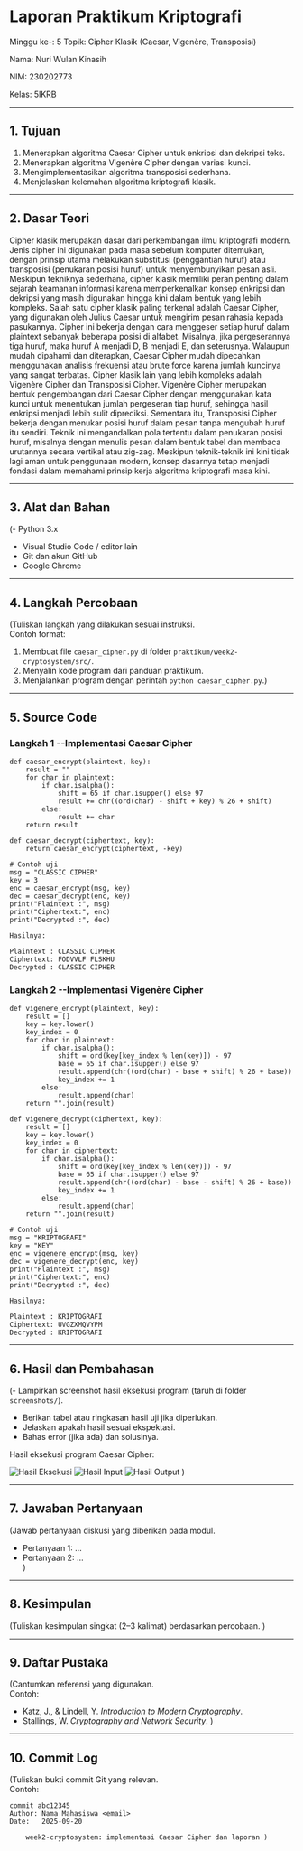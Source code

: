 # Laporan Praktikum Kriptografi
Minggu ke-: 5
Topik: Cipher Klasik (Caesar, Vigenère, Transposisi)

Nama: Nuri Wulan Kinasih  

NIM: 230202773

Kelas: 5IKRB

---

## 1. Tujuan
1. Menerapkan algoritma Caesar Cipher untuk enkripsi dan dekripsi teks.
2. Menerapkan algoritma Vigenère Cipher dengan variasi kunci.
3. Mengimplementasikan algoritma transposisi sederhana.
4. Menjelaskan kelemahan algoritma kriptografi klasik.

---

## 2. Dasar Teori
Cipher klasik merupakan dasar dari perkembangan ilmu kriptografi modern. Jenis cipher ini digunakan pada masa sebelum komputer ditemukan, dengan prinsip utama melakukan substitusi (penggantian huruf) atau transposisi (penukaran posisi huruf) untuk menyembunyikan pesan asli. Meskipun tekniknya sederhana, cipher klasik memiliki peran penting dalam sejarah keamanan informasi karena memperkenalkan konsep enkripsi dan dekripsi yang masih digunakan hingga kini dalam bentuk yang lebih kompleks.
Salah satu cipher klasik paling terkenal adalah Caesar Cipher, yang digunakan oleh Julius Caesar untuk mengirim pesan rahasia kepada pasukannya. Cipher ini bekerja dengan cara menggeser setiap huruf dalam plaintext sebanyak beberapa posisi di alfabet. Misalnya, jika pergeserannya tiga huruf, maka huruf A menjadi D, B menjadi E, dan seterusnya. Walaupun mudah dipahami dan diterapkan, Caesar Cipher mudah dipecahkan menggunakan analisis frekuensi atau brute force karena jumlah kuncinya yang sangat terbatas.
Cipher klasik lain yang lebih kompleks adalah Vigenère Cipher dan Transposisi Cipher. Vigenère Cipher merupakan bentuk pengembangan dari Caesar Cipher dengan menggunakan kata kunci untuk menentukan jumlah pergeseran tiap huruf, sehingga hasil enkripsi menjadi lebih sulit diprediksi. Sementara itu, Transposisi Cipher bekerja dengan menukar posisi huruf dalam pesan tanpa mengubah huruf itu sendiri. Teknik ini mengandalkan pola tertentu dalam penukaran posisi huruf, misalnya dengan menulis pesan dalam bentuk tabel dan membaca urutannya secara vertikal atau zig-zag. Meskipun teknik-teknik ini kini tidak lagi aman untuk penggunaan modern, konsep dasarnya tetap menjadi fondasi dalam memahami prinsip kerja algoritma kriptografi masa kini.

---

## 3. Alat dan Bahan
(- Python 3.x  
- Visual Studio Code / editor lain  
- Git dan akun GitHub  
- Google Chrome

---

## 4. Langkah Percobaan
(Tuliskan langkah yang dilakukan sesuai instruksi.  
Contoh format:
1. Membuat file `caesar_cipher.py` di folder `praktikum/week2-cryptosystem/src/`.
2. Menyalin kode program dari panduan praktikum.
3. Menjalankan program dengan perintah `python caesar_cipher.py`.)

---

## 5. Source Code
### Langkah 1 --Implementasi Caesar Cipher

    def caesar_encrypt(plaintext, key):
        result = ""
        for char in plaintext:
            if char.isalpha():
                shift = 65 if char.isupper() else 97
                result += chr((ord(char) - shift + key) % 26 + shift)
            else:
                result += char
        return result
    
    def caesar_decrypt(ciphertext, key):
        return caesar_encrypt(ciphertext, -key)
    
    # Contoh uji
    msg = "CLASSIC CIPHER"
    key = 3
    enc = caesar_encrypt(msg, key)
    dec = caesar_decrypt(enc, key)
    print("Plaintext :", msg)
    print("Ciphertext:", enc)
    print("Decrypted :", dec)

    Hasilnya:

    Plaintext : CLASSIC CIPHER
    Ciphertext: FODVVLF FLSKHU
    Decrypted : CLASSIC CIPHER

### Langkah 2 --Implementasi Vigenère Cipher

    def vigenere_encrypt(plaintext, key):
        result = []
        key = key.lower()
        key_index = 0
        for char in plaintext:
            if char.isalpha():
                shift = ord(key[key_index % len(key)]) - 97
                base = 65 if char.isupper() else 97
                result.append(chr((ord(char) - base + shift) % 26 + base))
                key_index += 1
            else:
                result.append(char)
        return "".join(result)
    
    def vigenere_decrypt(ciphertext, key):
        result = []
        key = key.lower()
        key_index = 0
        for char in ciphertext:
            if char.isalpha():
                shift = ord(key[key_index % len(key)]) - 97
                base = 65 if char.isupper() else 97
                result.append(chr((ord(char) - base - shift) % 26 + base))
                key_index += 1
            else:
                result.append(char)
        return "".join(result)
    
    # Contoh uji
    msg = "KRIPTOGRAFI"
    key = "KEY"
    enc = vigenere_encrypt(msg, key)
    dec = vigenere_decrypt(enc, key)
    print("Plaintext :", msg)
    print("Ciphertext:", enc)
    print("Decrypted :", dec)

    Hasilnya:

    Plaintext : KRIPTOGRAFI
    Ciphertext: UVGZXMQVYPM
    Decrypted : KRIPTOGRAFI

    

---

## 6. Hasil dan Pembahasan
(- Lampirkan screenshot hasil eksekusi program (taruh di folder `screenshots/`).  
- Berikan tabel atau ringkasan hasil uji jika diperlukan.  
- Jelaskan apakah hasil sesuai ekspektasi.  
- Bahas error (jika ada) dan solusinya. 

Hasil eksekusi program Caesar Cipher:

![Hasil Eksekusi](screenshots/output.png)
![Hasil Input](screenshots/input.png)
![Hasil Output](screenshots/output.png)
)

---

## 7. Jawaban Pertanyaan
(Jawab pertanyaan diskusi yang diberikan pada modul.  
- Pertanyaan 1: …  
- Pertanyaan 2: …  
)
---

## 8. Kesimpulan
(Tuliskan kesimpulan singkat (2–3 kalimat) berdasarkan percobaan.  )

---

## 9. Daftar Pustaka
(Cantumkan referensi yang digunakan.  
Contoh:  
- Katz, J., & Lindell, Y. *Introduction to Modern Cryptography*.  
- Stallings, W. *Cryptography and Network Security*.  )

---

## 10. Commit Log
(Tuliskan bukti commit Git yang relevan.  
Contoh:
```
commit abc12345
Author: Nama Mahasiswa <email>
Date:   2025-09-20

    week2-cryptosystem: implementasi Caesar Cipher dan laporan )
```
